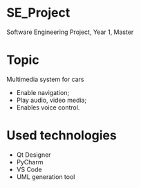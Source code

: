 # SE_Project
Software Engineering Project, Year 1, Master

# Topic 
Multimedia system for cars
- Enable navigation;
- Play audio, video media;
- Enables voice control.

# Used technologies
- Qt Designer
- PyCharm
- VS Code
- UML generation tool
  
